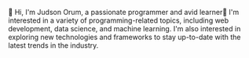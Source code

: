 

👋 Hi, I'm Judson Orum, a passionate programmer and avid learner👀 I'm interested in a variety of programming-related topics, including web development, data science, and machine learning. I'm also interested in exploring new technologies and frameworks to stay up-to-date with the latest trends in the industry.
